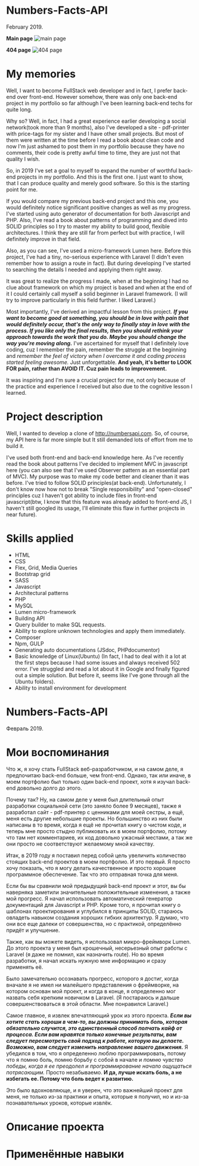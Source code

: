 # Numbers-Facts-API
February 2019.

**Main page**
![main page](https://raw.githubusercontent.com/NikitosGolubev/images/master/facts-and-numbers.png)

**404 page**
![404 page](https://raw.githubusercontent.com/NikitosGolubev/images/master/404.png)

# My memories
Well, I want to become FullStack web developer and in fact, I prefer back-end over front-end. However somehow, there was only one back-end project in my portfolio so far although I've been learning back-end techs for quite long. 

Why so? Well, in fact, I had a great experience earlier developing a social network(took more than 9 months), also I've developed a site - pdf-printer with price-tags for my sister and I have other small projects. But most of them were written at the time before I read a book about clean code and now I'm just ashamed to post them in my portfolio because they have no comments, their code is pretty awful time to time, they are just not that quality I wish. 

So, in 2019 I've set a goal to myself to expand the number of worthful back-end projects in my portfolio. And this is the first one. I just want to show, that I can produce quality and merely good software. So this is the starting point for me.

If you would compare my previous back-end project and this one, you would definitely notice significant positive changes as well as my progress. I've started using auto generator of documentation for both Javascript and PHP. Also, I've read a book about patterns of programming and dived into SOLID principles so I try to master my ability to build good, flexible architectures. I think they are still far from perfect but with practice, I will definitely improve in that field.

Also, as you can see, I've used a micro-framework Lumen here. Before this project, I've had a tiny, no-serious experience with Laravel (I didn't even remember how to assign a route in fact). But during developing I've started to searching the details I needed and applying them right away.

It was great to realize the progress I made,  when at the beginning I had no clue about framework on which my project is based and when at the end of it I could certainly call myself a solid beginner in Laravel framework. (I will try to improve particularly in this field further. I liked Laravel.)

Most importantly, I've derived an impactful lesson from this project. ***If you want to become good at something, you should be in love with pain that would definitely occur, that's the only way to finally stay in love with the process. If you like only the final results, then you should rethink your approach towards the work that you do. Maybe you should change the way you're moving along.*** I've ascertained for myself that I definitely love coding, cuz I remember the pain, remember the struggle at the beginning and *remember the feel of victory when I overcame it and coding process started feeling awesome.* Just unforgettable. **And yeah, it's better to LOOK FOR pain, rather than AVOID IT. Cuz pain leads to improvement.**

It was inspiring and I'm sure a crucial project for me, not only because of the practice and experience I received but also due to the cognitive lesson I learned.

# Project description
Well, I wanted to develop a clone of http://numbersapi.com. So, of course, my API here is far more simple but It still demanded lots of effort from me to build it.

I've used both front-end and back-end knowledge here. As I've recently read the book about patterns I've decided to implement MVC in javascript here (you can also see that I've used Observer pattern as an essential part of MVC). My purpose was to make my code better and cleaner than it was before. I've tried to follow SOLID principles(at back-end). Unfortunately, I don't know now how not to break "Single responsibility" and "open-closed" principles cuz I haven't got ability to include files in front-end javascript(btw, I know that this feature was already added to front-end JS, I haven't still googled its usage, I'll eliminate this flaw in further projects in near future).

# Skills applied
- HTML
- CSS
- Flex, Grid, Media Queries
- Bootstrap grid
- SASS
- Javascript
- Architectural patterns
- PHP
- MySQL
- Lumen micro-framework
- Building API
- Query builder to make SQL requests.
- Ability to explore unknown technologies and apply them immediately.
- Composer
- Npm, GULP
- Generating auto documentations (JSdoc, PHPdocumentor)
- Basic knowledge of Linux(Ubuntu) (In fact, I had to deal with it a lot at the first steps because I had some issues and always received 502 error. I've struggled and read a lot about it in Google and finally figured out a simple solution. But before it, seems like I've gone through all the Ubuntu folders).
- Ability to install environment for development

# Numbers-Facts-API
Февраль 2019.

# Мои воспоминания
Что ж, я хочу стать FullStack веб-разработчиком, и на самом деле, я предпочитаю back-end больше, чем front-end. Однако, так или иначе, в моем портфолио был только один back-end проект, хотя я изучал back-end довольно долго до этого.

Почему так? Ну, на самом деле у меня был длительный опыт разработки социальной сети (это заняло более 9 месяцев), также я разработал сайт - pdf-принтер с ценниками для моей сестры, а ещё, меня есть другие небольшие проекты. Но большинство из них были написаны в то время, когда я ещё не прочитал книгу о чистом коде, и теперь мне просто стыдно публиковать их в моем портфолио, потому что там нет комментариев, их код довольно ужасный местами, а так же они просто не соответствуют желаемому мной качеству.

Итак, в 2019 году я поставил перед собой цель увеличить количество стоящих back-end проектов в моем портфолио. И это первый. Я просто хочу показать, что я могу делать качественное и просто хорошее программное обеспечение. Так что это отправная точка для меня.

Если бы вы сравнили мой предыдущий back-end проект и этот, вы бы наверняка заметили значительные положительные изменения, а также мой прогресс. Я начал использовать автоматический генератор документаций для Javascript и PHP. Кроме того, я прочитал книгу о шаблонах проектирования и углубился в принципы SOLID, стараюсь овладеть навыком создания хороших гибких архитектур. Я думаю, что они все еще далеки от совершенства, но с практикой, определённо придёт и улучшение.

Также, как вы можете видеть, я использовал микро-фреймворк Lumen. До этого проекта у меня был крошечный, несерьезный опыт работы с Laravel (я даже не помнил, как назначить route). Но во время разработки, я начал искать нужную мне информацию и сразу применять её.

Было замечательно осознавать прогресс, которого я достиг, когда вначале я не имел ни малейшего представления о фреймворке, на котором основан мой проект, и когда в конце, я определенно мог назвать себя крепким новичком в Laravel. (Я постараюсь и дальше совершенствоваться в этой области. Мне понравился Laravel.)

Самое главное, я извлек впечатляющий урок из этого проекта. ***Если вы хотите стать хороши в чем-то, вы должны принимать боль, которая обязательно случится, это единственный способ полчать кайф от процесса. Если вам нравятся только конечные результаты, вам следует пересмотреть свой подход к работе, которую вы делаете. Возможно, вам следует изменить направление вашего движения.*** Я убедился в том, что я определенно люблю программировать, потому что я помню боль, помню борьбу с собой в начале и *помню чувство победы, когда я ее преодолел и программирование начало ощущаться потрясающим.* Просто незабываемо. **И да, лучше искать боль, а не избегать ее. Потому что боль ведет к развитию.**

Это было вдохновляюще, и я уверен, что это важнейший проект для меня, не только из-за практики и опыта, которые я получил, но и из-за познавательных уроков, которые извлёк.

# Описание проекта

# Применённые навыки
